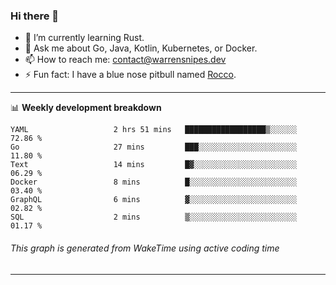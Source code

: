 ### Hi there 👋

- 🌱 I’m currently learning Rust.
- 💬 Ask me about Go, Java, Kotlin, Kubernetes, or Docker.
- 📫 How to reach me: contact@warrensnipes.dev
- ⚡ Fun fact: I have a blue nose pitbull named [Rocco](https://i.imgur.com/iLsSCKu.jpg).

-------

📊 **Weekly development breakdown**
<!--START_SECTION:waka-->

```text
YAML                   2 hrs 51 mins   ██████████████████▒░░░░░░   72.86 %
Go                     27 mins         ███░░░░░░░░░░░░░░░░░░░░░░   11.80 %
Text                   14 mins         █▓░░░░░░░░░░░░░░░░░░░░░░░   06.29 %
Docker                 8 mins          █░░░░░░░░░░░░░░░░░░░░░░░░   03.40 %
GraphQL                6 mins          ▓░░░░░░░░░░░░░░░░░░░░░░░░   02.82 %
SQL                    2 mins          ▒░░░░░░░░░░░░░░░░░░░░░░░░   01.17 %
```

<!--END_SECTION:waka-->
###### *This graph is generated from WakeTime using active coding time*
-------
